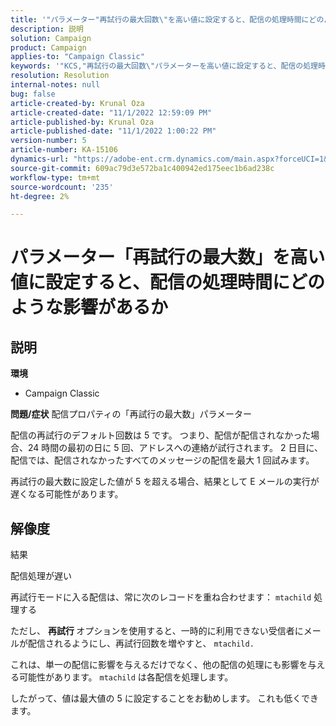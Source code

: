 ```yaml
---
title: '"パラメーター"再試行の最大回数\"を高い値に設定すると、配信の処理時間にどのように影響するか"'
description: 説明
solution: Campaign
product: Campaign
applies-to: "Campaign Classic"
keywords: '"KCS,"再試行の最大回数\"パラメーターを高い値に設定すると、配信の処理時間にどのような影響があるか"'
resolution: Resolution
internal-notes: null
bug: false
article-created-by: Krunal Oza
article-created-date: "11/1/2022 12:59:09 PM"
article-published-by: Krunal Oza
article-published-date: "11/1/2022 1:00:22 PM"
version-number: 5
article-number: KA-15106
dynamics-url: "https://adobe-ent.crm.dynamics.com/main.aspx?forceUCI=1&pagetype=entityrecord&etn=knowledgearticle&id=493901f5-e459-ed11-9561-6045bd0067ea"
source-git-commit: 609ac79d3e572ba1c400942ed175eec1b6ad238c
workflow-type: tm+mt
source-wordcount: '235'
ht-degree: 2%

---
```


# パラメーター「再試行の最大数」を高い値に設定すると、配信の処理時間にどのような影響があるか

## 説明

<b>環境</b>
- Campaign Classic



<b>問題/症状</b>
配信プロパティの「再試行の最大数」パラメーター

配信の再試行のデフォルト回数は 5 です。 つまり、配信が配信されなかった場合、24 時間の最初の日に 5 回、アドレスへの連絡が試行されます。 2 日目に、配信では、配信されなかったすべてのメッセージの配信を最大 1 回試みます。

再試行の最大数に設定した値が 5 を超える場合、結果として E メールの実行が遅くなる可能性があります。


## 解像度


結果

配信処理が遅い

再試行モードに入る配信は、常に次のレコードを重ね合わせます： `mtachild` 処理する

ただし、 <b>再試行 </b>オプションを使用すると、一時的に利用できない受信者にメールが配信されるようにし、再試行回数を増やすと、 `mtachild.`

これは、単一の配信に影響を与えるだけでなく、他の配信の処理にも影響を与える可能性があります。 `mtachild` は各配信を処理します。



したがって、値は最大値の 5 に設定することをお勧めします。 これも低くできます。
